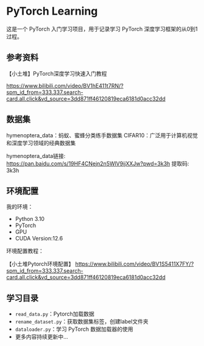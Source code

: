 # PyTorch Learning

这是一个 PyTorch 入门学习项目，用于记录学习 PyTorch 深度学习框架的从0到1过程。

## 参考资料
【小土堆】PyTorch深度学习快速入门教程

https://www.bilibili.com/video/BV1hE411t7RN/?spm_id_from=333.337.search-card.all.click&vd_source=3dd871ff46120819eca6181d0acc32dd

## 数据集

hymenoptera_data：蚂蚁、蜜蜂分类练手数据集
CIFAR10：广泛用于计算机视觉和深度学习领域的经典数据集

hymenoptera_data链接: https://pan.baidu.com/s/19HF4CNejn2n5WlV9ijXXJw?pwd=3k3h 提取码: 3k3h 

## 环境配置

我的环境：
- Python 3.10
- PyTorch
- GPU
- CUDA Version:12.6

环境配置教程：

【小土堆Pytorch环境配置】
https://www.bilibili.com/video/BV1S5411X7FY/?spm_id_from=333.337.search-card.all.click&vd_source=3dd871ff46120819eca6181d0acc32dd

## 学习目录
- `read_data.py`：Pytorch加载数据
- `rename_dataset.py`：获取数据集标签，创建label文件夹
- `dataloader.py`：学习 PyTorch 数据加载器的使用
- 更多内容持续更新中...